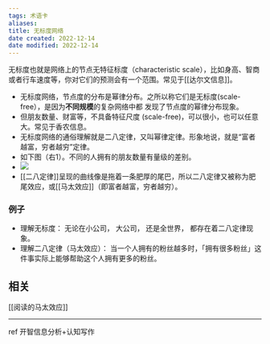 ```yaml
---
tags: 术语卡
aliases: 
title: 无标度网络
date created: 2022-12-14
date modified: 2022-12-14
---
```


无标度也就是网络上的节点无特征标度（characteristic scale），比如身高、智商或者行车速度等，你对它们的预测会有一个范围。常见于[[达尔文信息]]。
-  无标度网络，节点度的分布是幂律分布。之所以称它们是无标度(scale-free），是因为**不同规模**的复杂网络中都    发现了节点度的幂律分布现象。
- 但朋友数量、财富等，不具备特征尺度 (scale-free)，可以很小，也可以任意大。常见于香农信息。
- 无标度网络的通俗理解就是二八定律，又叫幂律定律。形象地说，就是“富者越富，穷者越穷”定律。
- 如下图（右1）。不同的人拥有的朋友数量有量级的差别。
- ![](https://xxpic.oss-cn-qingdao.aliyuncs.com/pic/20221214085725.png)
- [[二八定律]]呈现的曲线像是拖着一条肥厚的尾巴，所以二八定律又被称为肥尾效应，或[[马太效应]]（即富者越富，穷者越穷）。

### 例子
- 理解无标度： 无论在小公司， 大公司， 还是全世界， 都存在着二八定律现象。 
- 理解二八定律（马太效应）： 当一个人拥有的粉丝越多时，「拥有很多粉丝」这件事实际上能够帮助这个人拥有更多的粉丝。

## 相关
[[阅读的马太效应]]


---


ref 开智信息分析+认知写作